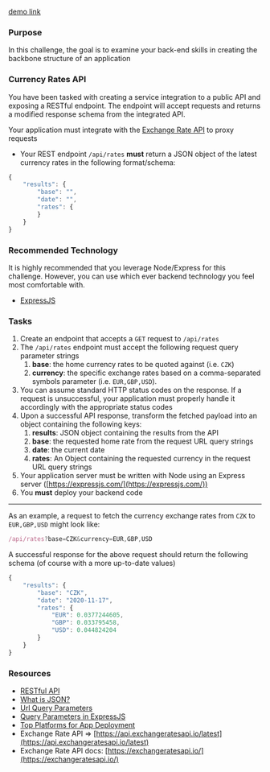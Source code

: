 [demo link](https://infinite-cliffs-24546.herokuapp.com/api/rates?base=CZK&currency=EUR)
### Purpose

In this challenge, the goal is to examine your back-end skills in creating the backbone structure of an application

### Currency Rates API

You have been tasked with creating a service integration to a public API and exposing a RESTful endpoint. The endpoint will accept requests and returns a modified response schema from the integrated API.

Your application must integrate with the [Exchange Rate API](https://api.exchangeratesapi.io/latest) to proxy requests 

- Your REST endpoint `/api/rates` **must** return a JSON object of the latest currency rates in the following format/schema:

```jsx
{
    "results": {
        "base": "",
        "date": "",
        "rates": {
        }
    }
}
```

### Recommended Technology

It is highly recommended that you leverage Node/Express for this challenge. However, you can use which ever backend technology you feel most comfortable with.

- [ExpressJS](https://expressjs.com/)

### Tasks

1. Create an endpoint that accepts a `GET` request to `/api/rates`
2. The `/api/rates` endpoint must accept the following request query parameter strings
    1. **base**: the home currency rates to be quoted against (i.e. `CZK`)
    2. **currency**: the specific exchange rates based on a comma-separated symbols parameter (i.e. `EUR,GBP,USD`).
3. You can assume standard HTTP status codes on the response. If a request is unsuccessful, your application must properly handle it accordingly with the appropriate status codes
4. Upon a successful API response, transform the fetched payload into an object containing the following keys:
    1. **results**: JSON object containing the results from the API
    2. **base**: the requested home rate from the request URL query strings
    3. **date**: the current date 
    4. **rates**: An Object containing the requested currency in the request URL query strings
5. Your application server must be written with Node using an Express server ([https://expressjs.com/](https://expressjs.com/))
6. You **must** deploy your backend code

---

As an example, a request to fetch the currency exchange rates from `CZK` to `EUR,GBP,USD`  might look like:

```jsx
/api/rates?base=CZK&currency=EUR,GBP,USD
```

A successful response for the above request should return the following schema (of course with a more up-to-date values)

```jsx
{
    "results": {
        "base": "CZK",
        "date": "2020-11-17",
        "rates": {
            "EUR": 0.0377244605,
            "GBP": 0.033795458,
            "USD": 0.044824204
        }
    }
}
```



### Resources

- [RESTful API](https://searchapparchitecture.techtarget.com/definition/RESTful-API#:~:text=A%20RESTful%20API%20is%20an,deleting%20of%20operations%20concerning%20resources.)
- [What is JSON?](https://beginnersbook.com/2015/04/json-tutorial/)
- [Url Query Parameters](https://support.clickmeter.com/hc/en-us/articles/211032666-URL-parameters-How-to-pass-it-to-the-destination-URL)
- [Query Parameters in ExpressJS](https://medium.com/javascript-in-plain-english/query-strings-url-parameters-d1a35b9a694f)
- [Top Platforms for App Deployment](https://blog.newrelic.com/engineering/cloud-application-deployment-tools/)
- Exchange Rate API ⇒ [https://api.exchangeratesapi.io/latest](https://api.exchangeratesapi.io/latest)
- Exchange Rate API docs: [https://exchangeratesapi.io/](https://exchangeratesapi.io/)
